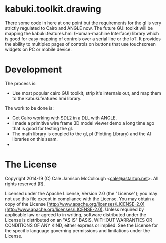 # kabuki.toolkit.drawing

There some code in here at one point but the requirements for the gl is very strictly regulated to Cairo and ANGLE now. The future GUI toolkit will be mapping the kabuki.features.hmi (Human-machine Interface) library which is good for easy mapping of controls over a serial line or the IoT. It provides the ability to multiplex pages of controls on buttons that use touchscreen widgets on PC or mobile device.

# Development

The process is:

* Use most popular cairo GUI toolkit, strip it's internals out, and map them to the kabuki.features.hmi library.

The work to be done is:

* Get Cairo working with SDL2 in a DLL with ANGLE.
* I made a primitive wire frame 3D model viewer demo a long time ago that is good for testing the gl.
* The math library is coupled to the gl, pl (Plotting Library) and the AI libraries on this seam.
* 

# The License

Copyright 2014-19 (C) Cale Jamison McCollough <<cale@astartup.net>>. All rights reserved (R).

Licensed under the Apache License, Version 2.0 (the "License"); you may not use this file except in compliance with the License. You may obtain a copy of the License [http://www.apache.org/licenses/LICENSE-2.0](http://www.apache.org/licenses/LICENSE-2.0). Unless required by applicable law or agreed to in writing, software distributed under the License is distributed on an "AS IS" BASIS, WITHOUT WARRANTIES OR CONDITIONS OF ANY KIND, either express or implied. See the License for the specific language governing permissions and limitations under the License.
